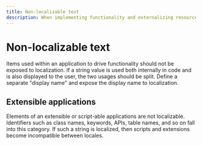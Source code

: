 ```yaml
---
title: Non-localizable text
description: When implementing functionality and externalizing resources, take care to separate localizable text from non-localizable text.
---
```


# Non-localizable text

Items used within an application to drive functionality should not be exposed to localization.
If a string value is used both internally in code and is also displayed to the user, the two usages should be split.
Define a separate "display name" and expose the display name to localization.

## Extensible applications

Elements of an extensible or script-able applications are not localizable.
Identifiers such as class names, keywords, APIs, table names, and so on fall into this category.
If such a string is localized, then scripts and extensions become incompatible between locales.
